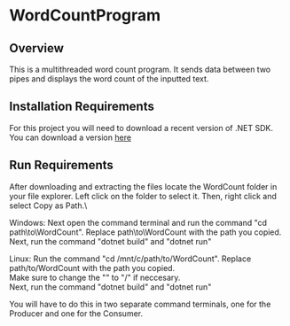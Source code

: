 # WordCountProgram

## Overview
This is a multithreaded word count program. It sends data between two pipes and displays the word count of the inputted text.

## Installation Requirements
For this project you will need to download a recent version of .NET SDK.\
You can download a version [here](https://dotnet.microsoft.com/en-us/download)

## Run Requirements
After downloading and extracting the files locate the WordCount folder in your file explorer. Left click on the folder to select it. Then, right click and select Copy as Path.\

Windows:
Next open the command terminal and run the command "cd path\to\WordCount". Replace path\to\WordCount with the path you copied.\
Next, run the command "dotnet build" and "dotnet run"

Linux:
Run the command "cd /mnt/c/path/to/WordCount". Replace path/to/WordCount with the path you copied.\
Make sure to change the "\" to "/" if neccesary.\
Next, run the command "dotnet build" and "dotnet run"

You will have to do this in two separate command terminals, one for the Producer and one for the Consumer.
